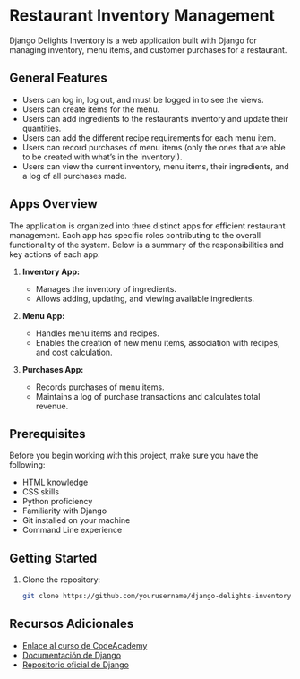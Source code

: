 # Restaurant Inventory Management

Django Delights Inventory is a web application built with Django for managing inventory, menu items, and customer purchases for a restaurant.

## General Features

- Users can log in, log out, and must be logged in to see the views.
- Users can create items for the menu.
- Users can add ingredients to the restaurant’s inventory and update their quantities.
- Users can add the different recipe requirements for each menu item.
- Users can record purchases of menu items (only the ones that are able to be created with what’s in the inventory!).
- Users can view the current inventory, menu items, their ingredients, and a log of all purchases made.

## Apps Overview

The application is organized into three distinct apps for efficient restaurant management. Each app has specific roles contributing to the overall functionality of the system. Below is a summary of the responsibilities and key actions of each app:

1. **Inventory App:**
   - Manages the inventory of ingredients.
   - Allows adding, updating, and viewing available ingredients.

2. **Menu App:**
   - Handles menu items and recipes.
   - Enables the creation of new menu items, association with recipes, and cost calculation.

3. **Purchases App:**
   - Records purchases of menu items.
   - Maintains a log of purchase transactions and calculates total revenue.

## Prerequisites

Before you begin working with this project, make sure you have the following:

- HTML knowledge
- CSS skills
- Python proficiency
- Familiarity with Django
- Git installed on your machine
- Command Line experience

## Getting Started

1. Clone the repository:

   ```bash
   git clone https://github.com/yourusername/django-delights-inventory.git

## Recursos Adicionales
- [Enlace al curso de CodeAcademy](https://www.codecademy.com/enrolled/paths/build-python-web-apps-with-django)
- [Documentación de Django](https://docs.djangoproject.com/)
- [Repositorio oficial de Django](https://github.com/django/django)
